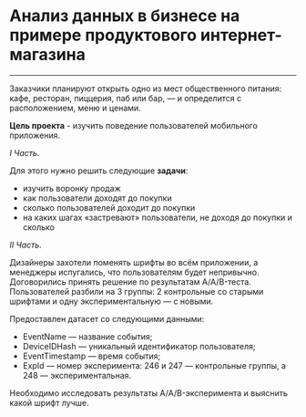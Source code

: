 # Анализ данных в бизнесе на примере продуктового интернет-магазина
--- 

Заказчики планируют открыть одно из мест общественного питания: кафе, ресторан, пиццерия, паб или бар, — и определится с  расположением, меню и ценами. 

**Цель проекта** - изучить поведение пользователей мобильного приложения. 

*I Часть.*

Для этого нужно решить следующие **задачи**:
- изучить воронку продаж
- как пользователи доходят до покупки
- сколько пользователей доходит до покупки
- на каких шагах «застревают» пользователи, не доходя до покупки и сколько

*II Часть.*

Дизайнеры захотели поменять шрифты во всём приложении, а менеджеры испугались, что пользователям будет непривычно. Договорились принять решение по результатам A/A/B-теста. Пользователей разбили на 3 группы: 2 контрольные со старыми шрифтами и одну экспериментальную — с новыми. 

Предоставлен датасет со следующими данными:

* EventName — название события;
* DeviceIDHash — уникальный идентификатор пользователя;
* EventTimestamp — время события;
* ExpId — номер эксперимента: 246 и 247 — контрольные группы, а 248 — экспериментальная.

Необходимо исследовать результаты A/A/B-эксперимента и выяснить какой шрифт лучше.